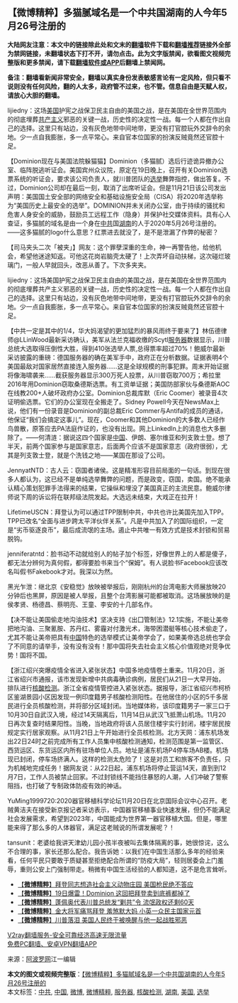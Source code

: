  <h2>【微博精粹】多猫腻域名是一个中共国湖南的人今年5月26号注册的</h2> <p class="notice"><b>大陆网友注意：本文中的链接除此处和文末的<a href="https://github.com/bannedbook/fanqiang" >翻墙</a>软件下载和<a href="https://github.com/killgcd/justmysocks/blob/master/README.md">翻墙推荐</a>链接外全部为禁网链接，未翻墙状态下打不开，请勿点击。此为文字版禁闻，欲看图文视频完整版和更多禁闻，请下载<a href="https://github.com/bannedbook/fanqiang">翻墙软件或APP</a>后翻墙上禁闻网。</p><p>备注：翻墙看新闻非常安全，翻墙以真实身份发表敏感言论有一定风险，但只看不说则没有任何风险，翻的人太多，政府管不过来，也不管。信息自由是天赋人权，请放心大胆的翻墙。</b></p>  <div class="entry"> <p id="summary">lijiedny：这场<a href="https://www.bannedbook.org/bnews/tag/%e7%be%8e%e5%9b%bd/" class="st_tag internal_tag" rel="tag" title="标签 美国 下的日志">美国</a>护宪之战保卫民主自由的美国之战，是在美国在全世界范围内的彻底埋葬<span class='wp_keywordlink'><a href="https://www.bannedbook.org/forum2/topic6177.html" title="《共产主义的终极目的》" target="_blank">共产主义</a></span>邪恶的关键一战，历史性的决定性一战。每一个人都在作出自己的选择。这里只有站边，没有灰色地带中间地带，更没有打官腔玩外交辞令的余地。少一点自我膨胀，多一点平常心。来自官本位国家的扮演反贼竟然还官腔十足。</p> <p id="conimg">【Dominion现在与美国法院躲猫猫】Dominion（多猫腻）选后行迹诡异撤办公室、临阵脱逃听证会。美国宾州众议院，原定在19日晚上，召开有关Dominion选票系统的听证会，要求该公司负责人，就川普团队的<a href="https://www.bannedbook.org/bnews/tag/%e9%80%89%e4%b8%be/" class="st_tag internal_tag" rel="tag" title="标签 选举 下的日志">选举</a>舞弊指控，做出答复。不过，Dominion公司却在最后一刻，取消了出席听证会。但是11月21日该公司发出声明：美国国土安全部的网络安全和基础设施安全局（CISA）将2020年选举称为“美国历史上最安全的选举”。DOMINION并未关闭办公室，由于持续的骚扰和危害人身安全的威胁，鼓励员工远程工作（隐身）并保护社交媒体资料。具有心人查证，多猫腻的域名是由一个身在<a href="https://www.bannedbook.org/bnews/tag/%e4%b8%ad%e5%85%b1/" class="st_tag internal_tag" rel="tag" title="标签 中共 下的日志">中共</a>国<a href="https://www.bannedbook.org/bnews/tag/%e6%b9%96%e5%8d%97/" class="st_tag internal_tag" rel="tag" title="标签 湖南 下的日志">湖南</a>的人于2020年5月26号注册的。——这多猫腻的logo什么意思？红票进去就没了，是不是泄漏了作弊的秘密？</p> <p>【司马夹头二次「被夹」】网友：这个罪孽深重的生命，神一再警告他，给他机会，希望他迷途知返。可他这花岗岩脑壳太硬了！上次弄坏自动扶梯，这次碰烂玻璃门，一般人早就回头，改恶从善了。下次多夹夹。</p>  <p>lijiedny：这场美国护宪之战保卫民主自由的美国之战，是在美国在全世界范围内的彻底埋葬共产主义邪恶的关键一战，历史性的决定性一战。每一个人都在作出自己的选择。这里只有站边，没有灰色地带中间地带，更没有打官腔玩外交辞令的余地。少一点自我膨胀，多一点平常心。来自官本位国家的扮演反贼竟然还官腔十足。</p> <p>【中共一定是其中的1/4，华大妈渴望的更加猛烈的暴风雨终于要来了】林伍德律师@LLinWood最新采访确认，美军从法兰克福收缴的Scytl<a href="https://www.bannedbook.org/bnews/tag/%E6%9C%8D%E5%8A%A1%E5%99%A8/" class="st_tag internal_tag" rel="tag" title="标签 服务器 下的日志">服务器</a>数据显示，川普总统大选取得压倒性大胜，得到410张选举人票,总得票率超过70%！鲍威尔最新采访披露的重磅：德国服务器的确在美军手中，政府正在分析数据。证据表明4个美国最敌对国家居然直接连入服务器……这是全球规模的刑事犯罪。周末开始证据将像海啸袭来……截获服务器显示300万死人投票，从川普窃取700万；希拉里2016年用Dominion窃取桑德斯选票。有工资单证据；美国防部家伙与桑德斯AOC在线教200+人破坏政府办公室。Dominion总裁库默（Eric Coomer）被录音4次证明偷选票。它们的办公室现在全搬走了。Sidney Powell今天在NewsMax上说，他们有一份录音是Dominion的副总裁Eric Commer与Antifa的成员的通话，他保证“我们会搞定这事儿”。现在，Coomer和其他Dominion的大多数人已经作鸟兽散，原答应去PA法庭作证的，也没有出现。网上LinkedIn上的消息也大多删除了。——何清涟：据说这四个国家是<a href="https://www.bannedbook.org/bnews/tag/%E4%B8%AD%E5%9B%BD/" class="st_tag internal_tag" rel="tag" title="标签 中国 下的日志">中国</a>、伊朗、塞尔维亚和列支敦士登。想了半天，前两个国家参与是国家意志，后面两个应该不是国家意志（政府很弱），尤其是列支敦士登，就是个洗钱之地——某国在那设了公司。</p> <p>JennyatNTD：古人云：窃国者诸侯。这是精准形容目前局面的一句话。到现在很多人都认为，这已经不是单纯选举舞弊的问题，而是政变，窃国，卖国。绝不能承认精心策划犯罪手法得来的结果，它操纵和埋没了美国真正的主流民意。鲍威尔律师说下周的诉讼将在联邦级法院发起。大选远未结束，大戏正在拉开！</p>  <p>LifetimeUSCN：拜登认为可以通过TPP限制中共，中共也许比美国先加入TPP。TPP已改名“全面与进步跨太平洋伙伴关系”。凡是中共加入了的国际组织，一定是“劣币驱逐良币”，最后成流氓的主场。遏止中共唯一有效方式是技术封锁和贸易脱钩。</p> <p>jenniferatntd：脸书动不动就给别人的帖子加个标签，好像世界上的人都是傻子，都无法分辨何为真何假，都得要脸书来当个“保姆”。有人说脸书Facebook应该改名叫假书Fakebook才对。我深以为然。</p> <p>黑光乍泄：继北京《安稳觉》放映被举报后，刚刚杭州的台湾电影大师展放映20分钟后也黑屏，原因是被人举报，且整个台湾影展可能都被取消。这场展放映的是侯孝贤、杨德昌、蔡明亮、王童、李安的十几部名作。</p>  <p>【决不能让美国偷走地沟油技术】坚决支持《出囗管制法》12.1实施，不能让美帝把地沟油、三聚氰胺、苏丹红、雾霾对付激光术，海带困潜艇等核心技术偷走了，尤其不能让美帝把具有<span class='wp_keywordlink_affiliate'><a href="https://www.bannedbook.org/" title="中国" target="_blank">中国</a></span>特色的选举模式让美帝学会了，如果美帝选总统也学会了不同意的请举手，没有没有没有！那中国将失去社会主义核心价值观绝对竞争优势！国将不国。</p> <p>【浙江绍兴突爆疫情全省进入紧张状态】中国多地疫情卷土重来。11月20日，浙江省绍兴市通报，该市发现新增中共病毒确诊病例，居民们从21日一大早开始，排队进行<a href="https://www.bannedbook.org/bnews/tag/%E6%A0%B8%E9%85%B8%E6%A3%80%E6%B5%8B/" class="st_tag internal_tag" rel="tag" title="标签 核酸检测 下的日志">核酸检测</a>。浙江全省疫情管控进入紧张状态。据报导，浙江省绍兴市柯桥区鉴湖景园小区因发现一例印度籍男子核酸检测阳性。在他居住的小区的5千多居民进行全员核酸检测，并将部分区域封闭。当地媒体称，该印度籍男子一家三口于10月30日自武汉入境，经过14天隔离后，11月14日从武汉飞抵萧山机场。11月20日再次复查时结果阳性。当晚，当地政府将该人员居住楼宇实行封闭，楼宇居民按规定实行居家观察。从11月21日上午开始进行全员核检测。北方天网：浦东机场发出22日24时之前完成所有工作人员集中核酸检测通知，检测范围是第一监管区、西货运区、东货运区内所有驻场单位人员。地址是浦东机场P4停车场AB楼。机场现已封闭，停车场挤满人。这样的检测太危险了！这是对员工和旅客不负责任，只为机械地完成任务！据网友说：从22日起，浦东机场将停止营运14天，直到到12月7日，工作人员被禁止回家。不过封锁线不能挡住暴怒的人潮，人们冲破了警察阻挡，也打破了专制政体防疫有效的神话。</p> <p>YuMing1999720:2020器官移植科学论坛11月20日在北京国际会议中心召开。老贼黄洁夫在接受新京报记者采访表示，中国器官移植事业快速发展，但仍不能满足社会发展需求，希望到2023年，中国能成为世界第一器官移植大国。但是，哪里能来得了那么多的人体器官，满足这老贼说的所谓发展呢？！</p>  <p>tansunit：老婆给我讲天津幼儿园小孩半夜被叫去集体隔离的事，她很惊诧，这么不合理的事，家长还那么配合。我告诉她：以我们在中国生活那么多年的经验来看，任何平民只要敢于质疑甚至拒绝配合所谓的“防疫大局”，轻则居委会上门羞辱，重则公安上门强制带走。稍微有中国生活经验的人都知道，这不是危言耸听。</p> <ul class='op-related-articles' title='相关阅读'> <li><a href='https://www.bannedbook.org/bnews/comments/20201122/1435065.html' target='_blank'>【<b>微博精粹</b>】拜登同志想造社会主义动物庄园 美国枪民绝不答应</a></li> <li><a href='https://www.bannedbook.org/bnews/comments/20201120/1433989.html' target='_blank'>【<b>微博精粹</b>】19日爆雷！Dominion 这回把拜登卖到底裤都掉了</a></li> <li><a href='https://www.bannedbook.org/bnews/comments/20201118/1432884.html' target='_blank'>【<b>微博精粹</b>】蓬佩奥代表川普总统发“剿共”令 流氓政权还剩60天</a></li> <li><a href='https://www.bannedbook.org/bnews/comments/20201117/1432314.html' target='_blank'>【<b>微博精粹</b>】金大将军痛骂拜登 羞煞默大妈 小英一众民主国家元首</a></li> <li><a href='https://www.bannedbook.org/bnews/comments/20201116/1431783.html' target='_blank'>【<b>微博精粹</b>】川普落泪 美国人民终于被唤醒与他一起战胜邪恶</a></li> </ul> <p class="texttj"> <a href="https://www.bannedbook.org/forum23/topic22702.html" target="_blank">V2ray翻墙服务-安全可靠经济高速无限流量</a><br/> <a href="https://github.com/bannedbook/fanqiang/wiki/%E7%A6%81%E9%97%BB%E7%BD%91%E5%AE%89%E5%8D%93%E7%BF%BB%E5%A2%99%E6%96%B0%E9%97%BBAPP" target="_blank">免费PC翻墙、安卓VPN翻墙APP</a></p><p> 来源：<a href="https://www.aboluowang.com/2020/1123/1526269.html" target="_blank">阿波罗网</a>江一编辑 </p><a name='sharetosocial'></a>       <div><b>本文的图文或视频完整版</b>：<a href='https://www.bannedbook.org/bnews/comments/20201123/1435555.html'>【微博精粹】多猫腻域名是一个中共国湖南的人今年5月26号注册的</a></div>  </div><!--END ENTRY--> <div class="postfooter"> <div>本文标签：<a href="https://www.bannedbook.org/bnews/tag/%e4%b8%ad%e5%85%b1/" rel="tag">中共</a>, <a href="https://www.bannedbook.org/bnews/tag/%E4%B8%AD%E5%9B%BD/" rel="tag">中国</a>, <a href="https://www.bannedbook.org/bnews/tag/%e5%be%ae%e5%8d%9a/" rel="tag">微博</a>, <a href="https://www.bannedbook.org/bnews/tag/%e5%be%ae%e5%8d%9a%e7%b2%be%e7%b2%b9/" rel="tag">微博精粹</a>, <a href="https://www.bannedbook.org/bnews/tag/%E6%9C%8D%E5%8A%A1%E5%99%A8/" rel="tag">服务器</a>, <a href="https://www.bannedbook.org/bnews/tag/%E6%A0%B8%E9%85%B8%E6%A3%80%E6%B5%8B/" rel="tag">核酸检测</a>, <a href="https://www.bannedbook.org/bnews/tag/%e6%b9%96%e5%8d%97/" rel="tag">湖南</a>, <a href="https://www.bannedbook.org/bnews/tag/%e7%be%8e%e5%9b%bd/" rel="tag">美国</a>, <a href="https://www.bannedbook.org/bnews/tag/%e9%80%89%e4%b8%be/" rel="tag">选举</a></div>  </div><!--END POSTFOOTER--> 